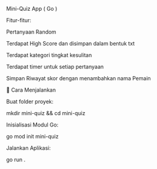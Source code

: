Mini-Quiz App ( Go )


Fitur-fitur:


Pertanyaan Random


Terdapat High Score dan disimpan dalam bentuk txt


Terdapat kategori tingkat kesulitan


Terdapat timer untuk setiap pertanyaan


Simpan Riwayat skor dengan menambahkan nama Pemain

🚀 Cara Menjalankan


Buat folder proyek:


mkdir mini-quiz && cd mini-quiz

Inisialisasi Modul Go:


go mod init mini-quiz

Jalankan Aplikasi:

go run .
